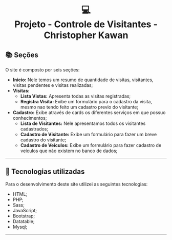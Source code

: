 <h1 align="center">
  💻<br>Projeto - Controle de Visitantes - Christopher Kawan
</h1>



<!-- <h4 align="center"><a href="https://ch-kawan.vercel.app/">Clique para visitar o projeto</a></h4> -->

## 📚 Seções

O site é composto por seis seções:

- **Inicio:** Nele temos um resumo de quantidade de visitas, visitantes, visitas pendentes e visitas realizadas;
- **Visitas:**
  - **Lista Vistas:** Apresenta todas as visitas registradas;
  - **Registra Visita:** Exibe um formulário para o cadastro da visita, mesmo nao tendo feito um cadastro previo do visitante;
- **Cadastro:** Exibe através de cards os diferentes serviços em que possuo conhecimentos;
  - **Lista de Visitantes:** Nele apresentamos todos os visitantes cadastrados;
  - **Cadastro de Visitante:** Exibe um formulário para fazer um breve cadastro do visitante;
  - **Cadastro de Veículos:** Exibe um formulário para fazer cadastro de veículos que não existem no banco de dados;
---

## 💼 Tecnologias utilizadas

Para o desenvolvimento deste site utilizei as seguintes tecnologias:

- HTML;
- PHP;
- Sass;
- JavaScript;
- Bootstrap;
- Datatable;
- Mysql;

---
